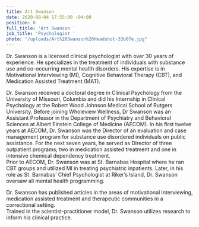 ```yaml
---
title: Art Swanson
date: 2020-08-04 17:55:00 -04:00
position: 8
full_title: 'Art Swanson '
job_title: 'Psychologist '
photo: "/uploads/Art%20Swanson%20Headshot-33b07e.jpg"
---
```


Dr. Swanson is a licensed clinical psychologist with over 30 years of experience. He specializes in the treatment of individuals with substance use and co-occurring mental health disorders. His expertise is in Motivational Interviewing (MI), Cognitive Behavioral Therapy (CBT), and Medication Assisted Treatment (MAT).


Dr. Swanson received a doctoral degree in Clinical Psychology from the University of Missouri, Columbia and did his Internship in Clinical Psychology at the Robert Wood Johnson Medical School of Rutgers University. 
Before joining Wholeview Wellness, Dr Swanson was an Assistant Professor in the Department of Psychiatry and Behavioral Sciences at Albert Einstein College of Medicine (AECOM). In his first twelve years at AECOM, Dr. Swanson was the Director of an evaluation and case management program for substance use disordered individuals on public assistance.  For the next seven years, he served as Director of three outpatient programs; two in medication assisted treatment and one in intensive chemical dependency treatment.  
Prior to AECOM, Dr. Swanson was at St. Barnabas Hospital where he ran CBT groups and utilized MI in treating psychiatric inpatients. Later, in his role as St. Barnabas’ Chief Psychologist at Riker’s Island, Dr. Swanson oversaw all mental health programming.   

Dr. Swanson has published articles in the areas of motivational interviewing, medication assisted treatment and therapeutic communities in a correctional setting.  
Trained in the scientist-practitioner model, Dr. Swanson utilizes research to inform his clinical practice.  
